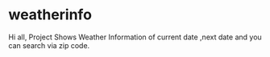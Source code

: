 # weatherinfo
Hi all,
 Project Shows Weather Information of current date ,next date and you can search via zip code.
